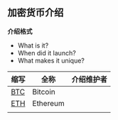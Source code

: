 ## 加密货币介绍

**介绍格式**

- What is it?
- When did it launch?
- What makes it unique?

| 缩写          | 全称     | 介绍维护者 |
| ------------- | -------- | ---------- |
| [BTC](BTC.md) | Bitcoin  |            |
| [ETH](ETH.md) | Ethereum |            |
|               |          |            |



